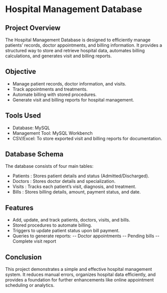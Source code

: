 # Hospital Management Database

## Project Overview
The Hospital Management Database is designed to efficiently manage patients’ records, doctor appointments, and billing information. 
It provides a structured way to store and retrieve hospital data, automates billing calculations, and generates visit and billing reports.

## Objective
- Manage patient records, doctor information, and visits.
- Track appointments and treatments.
- Automate billing with stored procedures.
- Generate visit and billing reports for hospital management.

## Tools Used 
- Database: MySQL  
- Management Tool: MySQL Workbench  
- CSV/Excel: To store exported visit and billing reports for documentation.

## Database Schema
The database consists of four main tables:
- Patients : Stores patient details and status (Admitted/Discharged).
- Doctors : Stores doctor details and specialization.
- Visits : Tracks each patient’s visit, diagnosis, and treatment.
- Bills : Stores billing details, amount, payment status, and date.

## Features
- Add, update, and track patients, doctors, visits, and bills.
- Stored procedures to automate billing.
- Triggers to update patient status upon bill payment.
- Queries to generate reports:
-- Doctor appointments
-- Pending bills
-- Complete visit report

## Conclusion
This project demonstrates a simple and effective hospital management system. 
It reduces manual errors, organizes hospital data efficiently, and provides a foundation for further enhancements like online appointment scheduling or analytics.
